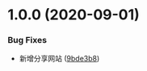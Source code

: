 # 1.0.0 (2020-09-01)


### Bug Fixes

* 新增分享网站 ([9bde3b8](https://github.com/mrjerryli/myblog/commit/9bde3b88404ef6ffaa0fbecf96329140a315195c))




